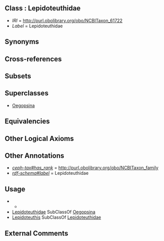 
## Class : Lepidoteuthidae

 * *IRI* = http://purl.obolibrary.org/obo/NCBITaxon_61722
 * *Label* = Lepidoteuthidae

## Synonyms


## Cross-references


## Subsets


## Superclasses

 * [Oegopsina](../../NCBITaxon/42/NCBITaxon_34542.md)

## Equivalencies


## Other Logical Axioms


## Other Annotations

 * *[ceph-tax#has_rank](../../ceph-tax#has/nk/ceph-tax#has_rank.md)* = http://purl.obolibrary.org/obo/NCBITaxon_family
 * *[rdf-schema#label](../../el/rdf-schema#label.md)* = Lepidoteuthidae

## Usage

 * -
 * [Lepidoteuthidae](../../NCBITaxon/22/NCBITaxon_61722.md) SubClassOf [Oegopsina](../../NCBITaxon/42/NCBITaxon_34542.md)
 * [Lepidoteuthis](../../NCBITaxon/23/NCBITaxon_61723.md) SubClassOf [Lepidoteuthidae](../../NCBITaxon/22/NCBITaxon_61722.md)

## External Comments

